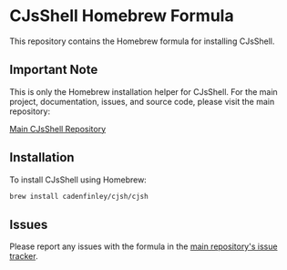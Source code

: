 # CJsShell Homebrew Formula

This repository contains the Homebrew formula for installing CJsShell.

## Important Note

This is only the Homebrew installation helper for CJsShell. For the main project, documentation, issues, and source code, please visit the main repository:

[Main CJsShell Repository](https://github.com/cadenfinley/cjsshell)

## Installation

To install CJsShell using Homebrew:

```bash
brew install cadenfinley/cjsh/cjsh
```

## Issues

Please report any issues with the formula in the [main repository's issue tracker](https://github.com/caden-feller/cjsh/issues).
